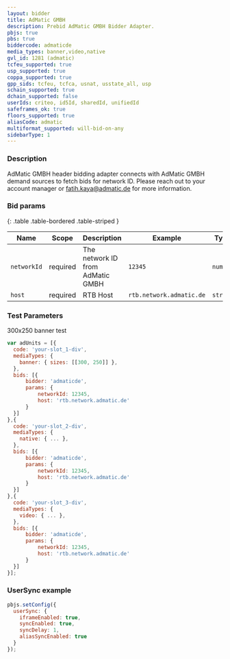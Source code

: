 ```yaml
---
layout: bidder
title: AdMatic GMBH
description: Prebid AdMatic GMBH Bidder Adapter.
pbjs: true
pbs: true
biddercode: admaticde
media_types: banner,video,native
gvl_id: 1281 (admatic)
tcfeu_supported: true
usp_supported: true
coppa_supported: true
gpp_sids: tcfeu, tcfca, usnat, usstate_all, usp
schain_supported: true
dchain_supported: false
userIds: criteo, id5Id, sharedId, unifiedId
safeframes_ok: true
floors_supported: true
aliasCode: admatic
multiformat_supported: will-bid-on-any
sidebarType: 1
---
```


### Description

AdMatic GMBH header bidding adapter connects with AdMatic GMBH demand sources to fetch bids for network ID. Please reach out to your account manager or <fatih.kaya@admatic.de> for more information.

### Bid params

{: .table .table-bordered .table-striped }

| Name        | Scope    | Description                         | Example  | Type     |
|-------------|----------|-------------------------------------|----------|----------|
| `networkId` | required | The network ID from AdMatic GMBH | `12345` | `number` |
| `host` | required | RTB Host | `rtb.network.admatic.de` | `string` |

### Test Parameters

300x250 banner test

```javascript
var adUnits = [{
  code: 'your-slot_1-div',
  mediaTypes: {
    banner: { sizes: [[300, 250]] },
  },
  bids: [{
      bidder: 'admaticde',
      params: { 
          networkId: 12345,
          host: 'rtb.network.admatic.de'
      }
  }]
},{
  code: 'your-slot_2-div',
  mediaTypes: {
    native: { ... },
  },
  bids: [{
      bidder: 'admaticde',
      params: { 
          networkId: 12345,
          host: 'rtb.network.admatic.de'
      }
  }]
},{
  code: 'your-slot_3-div',
  mediaTypes: {
    video: { ... },
  },
  bids: [{
      bidder: 'admaticde',
      params: { 
          networkId: 12345,
          host: 'rtb.network.admatic.de'
      }
  }]
}];
```

### UserSync example

```javascript
pbjs.setConfig({
  userSync: {
    iframeEnabled: true,
    syncEnabled: true,
    syncDelay: 1,
    aliasSyncEnabled: true
  }
});
```
